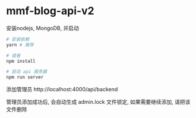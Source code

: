 # mmf-blog-api-v2

安装nodejs, MongoDB, 并启动
```bash
# 安装依赖
yarn # 推荐

# 或者
npm install

# 启动 api 服务器
npm run server
```

添加管理员
http://localhost:4000/api/backend

管理员添加成功后, 会自动生成 admin.lock 文件锁定, 如果需要继续添加, 请把该文件删除
